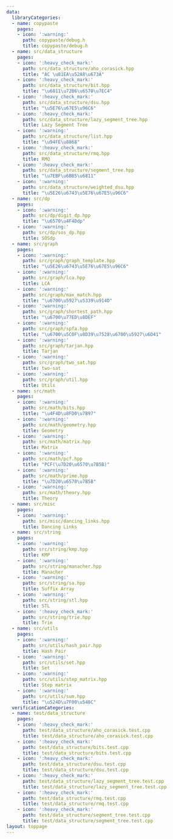 ```yaml
---
data:
  libraryCategories:
  - name: copypaste
    pages:
    - icon: ':warning:'
      path: copypaste/debug.h
      title: copypaste/debug.h
  - name: src/data_structure
    pages:
    - icon: ':heavy_check_mark:'
      path: src/data_structure/aho_corasick.hpp
      title: "AC \u81EA\u52A8\u673A"
    - icon: ':heavy_check_mark:'
      path: src/data_structure/bit.hpp
      title: "\u6811\u72B6\u6570\u7EC4"
    - icon: ':heavy_check_mark:'
      path: src/data_structure/dsu.hpp
      title: "\u5E76\u67E5\u96C6"
    - icon: ':heavy_check_mark:'
      path: src/data_structure/lazy_segment_tree.hpp
      title: Lazy Segment Tree
    - icon: ':warning:'
      path: src/data_structure/list.hpp
      title: "\u94FE\u8868"
    - icon: ':heavy_check_mark:'
      path: src/data_structure/rmq.hpp
      title: RMQ
    - icon: ':heavy_check_mark:'
      path: src/data_structure/segment_tree.hpp
      title: "\u7EBF\u6BB5\u6811"
    - icon: ':warning:'
      path: src/data_structure/weighted_dsu.hpp
      title: "\u5E26\u6743\u5E76\u67E5\u96C6"
  - name: src/dp
    pages:
    - icon: ':warning:'
      path: src/dp/digit_dp.hpp
      title: "\u6570\u4F4Ddp"
    - icon: ':warning:'
      path: src/dp/sos_dp.hpp
      title: SOSdp
  - name: src/graph
    pages:
    - icon: ':warning:'
      path: src/graph/graph_template.hpp
      title: "\u5E26\u6743\u5E76\u67E5\u96C6"
    - icon: ':warning:'
      path: src/graph/lca.hpp
      title: LCA
    - icon: ':warning:'
      path: src/graph/max_match.hpp
      title: "\u6700\u5927\u5339\u914D"
    - icon: ':warning:'
      path: src/graph/shortest_path.hpp
      title: "\u6700\u77ED\u8DEF"
    - icon: ':warning:'
      path: src/graph/spfa.hpp
      title: "\u6700\u5C0F\u8D39\u7528\u6700\u5927\u6D41"
    - icon: ':warning:'
      path: src/graph/tarjan.hpp
      title: Tarjan
    - icon: ':warning:'
      path: src/graph/two_sat.hpp
      title: two-sat
    - icon: ':warning:'
      path: src/graph/util.hpp
      title: Utils
  - name: src/math
    pages:
    - icon: ':warning:'
      path: src/math/bits.hpp
      title: "\u4F4D\u8FD0\u7B97"
    - icon: ':warning:'
      path: src/math/geometry.hpp
      title: Geometry
    - icon: ':warning:'
      path: src/math/matrix.hpp
      title: Matrix
    - icon: ':warning:'
      path: src/math/pcf.hpp
      title: "PCF(\u7D20\u6570\u7B5B)"
    - icon: ':warning:'
      path: src/math/prime.hpp
      title: "\u7D20\u6570\u7B5B"
    - icon: ':warning:'
      path: src/math/theory.hpp
      title: Theory
  - name: src/misc
    pages:
    - icon: ':warning:'
      path: src/misc/dancing_links.hpp
      title: Dancing Links
  - name: src/string
    pages:
    - icon: ':warning:'
      path: src/string/kmp.hpp
      title: KMP
    - icon: ':warning:'
      path: src/string/manacher.hpp
      title: Manacher
    - icon: ':warning:'
      path: src/string/sa.hpp
      title: Suffix Array
    - icon: ':warning:'
      path: src/string/stl.hpp
      title: STL
    - icon: ':heavy_check_mark:'
      path: src/string/trie.hpp
      title: Trie
  - name: src/utils
    pages:
    - icon: ':warning:'
      path: src/utils/hash_pair.hpp
      title: Hash Pair
    - icon: ':warning:'
      path: src/utils/set.hpp
      title: Set
    - icon: ':warning:'
      path: src/utils/step_matrix.hpp
      title: Step matrix
    - icon: ':warning:'
      path: src/utils/sum.hpp
      title: "\u524D\u7F00\u548C"
  verificationCategories:
  - name: test/data_structure
    pages:
    - icon: ':heavy_check_mark:'
      path: test/data_structure/aho_corasick.test.cpp
      title: test/data_structure/aho_corasick.test.cpp
    - icon: ':heavy_check_mark:'
      path: test/data_structure/bits.test.cpp
      title: test/data_structure/bits.test.cpp
    - icon: ':heavy_check_mark:'
      path: test/data_structure/dsu.test.cpp
      title: test/data_structure/dsu.test.cpp
    - icon: ':heavy_check_mark:'
      path: test/data_structure/lazy_segment_tree.test.cpp
      title: test/data_structure/lazy_segment_tree.test.cpp
    - icon: ':heavy_check_mark:'
      path: test/data_structure/rmq.test.cpp
      title: test/data_structure/rmq.test.cpp
    - icon: ':heavy_check_mark:'
      path: test/data_structure/segment_tree.test.cpp
      title: test/data_structure/segment_tree.test.cpp
layout: toppage
---
```

